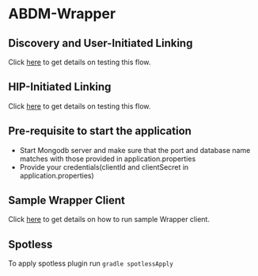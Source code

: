 # ABDM-Wrapper

## Discovery and User-Initiated Linking
Click [here](src/main/java/com/nha/abdm/wrapper/hip/hrp/discover/README.md) to get details on testing this flow.
## HIP-Initiated Linking
Click [here](src/main/java/com/nha/abdm/wrapper/hip/hrp/link/hipInitiated/README.md) to get details on testing this flow.

## Pre-requisite to start the application
- Start Mongodb server and make sure that the port and database name matches with those provided in application.properties
- Provide your credentials(clientId and clientSecret in application.properties)

## Sample Wrapper Client
Click [here](sample-hip/README.md) to get details on how to run sample Wrapper client. 

## Spotless
To apply spotless plugin run ```gradle spotlessApply```